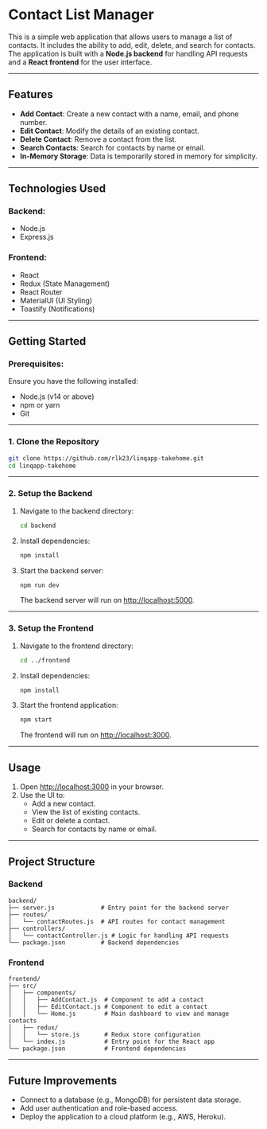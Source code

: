# **Contact List Manager**

This is a simple web application that allows users to manage a list of contacts. It includes the ability to add, edit, delete, and search for contacts. The application is built with a **Node.js backend** for handling API requests and a **React frontend** for the user interface.

---

## **Features**

- **Add Contact**: Create a new contact with a name, email, and phone number.
- **Edit Contact**: Modify the details of an existing contact.
- **Delete Contact**: Remove a contact from the list.
- **Search Contacts**: Search for contacts by name or email.
- **In-Memory Storage**: Data is temporarily stored in memory for simplicity.

---

## **Technologies Used**

### Backend:
- Node.js
- Express.js

### Frontend:
- React
- Redux (State Management)
- React Router
- MaterialUI (UI Styling)
- Toastify (Notifications)

---

## **Getting Started**

### Prerequisites:
Ensure you have the following installed:
- Node.js (v14 or above)
- npm or yarn
- Git

---

### **1. Clone the Repository**
```bash
git clone https://github.com/rlk23/linqapp-takehome.git
cd linqapp-takehome
```

---

### **2. Setup the Backend**
1. Navigate to the backend directory:
   ```bash
   cd backend
   ```

2. Install dependencies:
   ```bash
   npm install
   ```

3. Start the backend server:
   ```bash
   npm run dev
   ```
   The backend server will run on [http://localhost:5000](http://localhost:5000).

---

### **3. Setup the Frontend**
1. Navigate to the frontend directory:
   ```bash
   cd ../frontend
   ```

2. Install dependencies:
   ```bash
   npm install
   ```

3. Start the frontend application:
   ```bash
   npm start
   ```
   The frontend will run on [http://localhost:3000](http://localhost:3000).

---

## **Usage**
1. Open [http://localhost:3000](http://localhost:3000) in your browser.
2. Use the UI to:
   - Add a new contact.
   - View the list of existing contacts.
   - Edit or delete a contact.
   - Search for contacts by name or email.

---

## **Project Structure**

### Backend
```
backend/
├── server.js             # Entry point for the backend server
├── routes/
│   └── contactRoutes.js  # API routes for contact management
├── controllers/
│   └── contactController.js # Logic for handling API requests
└── package.json          # Backend dependencies
```

### Frontend
```
frontend/
├── src/
│   ├── components/
│   │   ├── AddContact.js  # Component to add a contact
│   │   ├── EditContact.js # Component to edit a contact
│   │   └── Home.js        # Main dashboard to view and manage contacts
│   ├── redux/
│   │   └── store.js       # Redux store configuration
│   └── index.js           # Entry point for the React app
└── package.json           # Frontend dependencies
```

---

## **Future Improvements**
- Connect to a database (e.g., MongoDB) for persistent data storage.
- Add user authentication and role-based access.
- Deploy the application to a cloud platform (e.g., AWS, Heroku).


